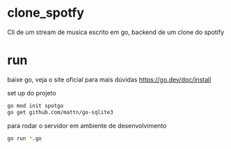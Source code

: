 # clone_spotfy
Cli de um stream de musica escrito em go, backend de um clone do spotify


# run
baixe go, veja o site oficial para mais dúvidas https://go.dev/doc/install

set up do projeto

``` bash
go mod init spotgo
go get github.com/mattn/go-sqlite3
```

para rodar o servidor em ambiente de desenvolvimento

``` bash
go run *.go
```
